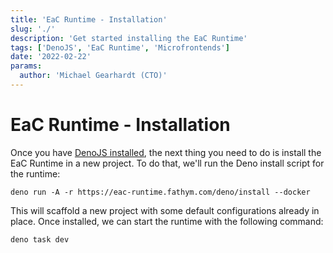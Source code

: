 ```yaml
---
title: 'EaC Runtime - Installation'
slug: './'
description: 'Get started installing the EaC Runtime'
tags: ['DenoJS', 'EaC Runtime', 'Microfrontends']
date: '2022-02-22'
params:
  author: 'Michael Gearhardt (CTO)'
---
```


# EaC Runtime - Installation

Once you have <a href="https://docs.deno.com/runtime/manual/getting_started/installation" target="_blank">DenoJS installed</a>, the next thing you need to do is install the EaC Runtime in a new project. To do that, we'll run the Deno install script for the runtime:

```
deno run -A -r https://eac-runtime.fathym.com/deno/install --docker
```

This will scaffold a new project with some default configurations already in place. Once installed, we can start the runtime with the following command:

```
deno task dev
```
